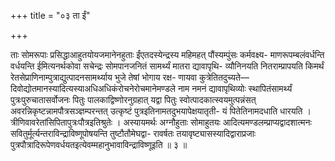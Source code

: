 +++
title = "०३ ता ईं"

+++

ताः सोमरूपाः प्रसिद्धाआहुतयोयजमानेनहुताः ईंएतदस्येन्द्रस्य महिमहत् पौंस्यम्पुंसः कर्मवक्ष्य- माणरूपम्बलंवर्धन्ति वर्धयन्ति ईमित्यनर्थकोवा सचेन्द्रः सोमपानजनितं सामर्थ्यं मातरा द्यावापृथि- व्यौनिनयति नितराम्प्रापयति किमर्थं रेतसेप्राणिनाम्पुत्राद्युत्पादनसामर्थ्याय भुजे तेषां भोगाय रक्ष- णायवा कुत्रेतितदुच्यते—दिवोद्योतमानस्यादित्यस्याअधिअधिकंरोचनेरोचमानेमण्डले नाम नमनं द्यावापृथिव्योः स्थापितंसामर्थ्यं पुत्रःपुरुचातासर्वोजनः पितुः पालकाद्विष्णोरनुग्रहात् यद्वा पितुः स्वोत्पादकात्स्वयमुत्पन्नंसत् अवरन्निकृष्टन्नामपौत्रसञ्ज्ञम्परन्तत् उत्कृष्टं पुत्रइतिनामतदुभयापेक्षयातृती- यं पितेतिनामदधाति धारयति । त्रीणिवावरेतांसिपितापुत्रःपौत्रइतिश्रुतेः । अस्यायमर्थः अग्नौहुताः सोमाहुतयः आदित्यमण्डलम्प्राप्यद्वादशात्मनः सवितुर्मूर्त्यन्तराविन्द्राविष्णूपोषयन्ति तुष्टौतौमेघद्वा- रावर्षतः तयावृष्ट्यासस्यादिद्वाराप्रजाः पुत्रपौत्रादिरूपेणवर्धयतइत्येवम्महानुभावाविन्द्राविष्णूइति ॥ ३ ॥